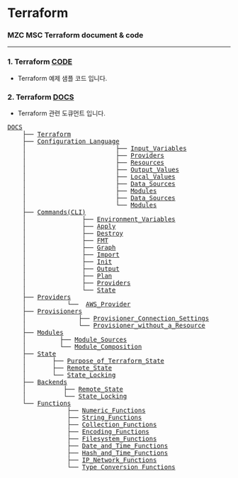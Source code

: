 # Terraform

### MZC MSC Terraform document & code

---

### 1. Terraform [CODE](https://github.com/YGCHO-repo/Terraform/blob/main/CODE/README.md)

- Terraform 예제 샘플 코드 입니다.

### 2. Terraform [DOCS](https://github.com/YGCHO-repo/Terraform/blob/main/DOCS/README.md)

- Terraform 관련 도큐먼트 입니다.

<pre>
<a href = "https://github.com/YGCHO-repo/Terraform/blob/main/DOCS/README.md">DOCS</a>
    ├── <a href = "https://github.com/YGCHO-repo/Terraform/blob/main/DOCS/00_Terraform/README.md">Terraform</a>
    ├── <a href = "https://github.com/YGCHO-repo/Terraform/blob/main/DOCS/01_Configuration_Language/README.md">Configuration Language</a>
    │                        ├── <a href = "https://github.com/YGCHO-repo/Terraform/blob/main/DOCS/01_Configuration_Language/01_Input_Variables/README.md">Input_Variables</a>
    │                        ├── <a href = "https://github.com/YGCHO-repo/Terraform/blob/main/DOCS/01_Configuration_Language/02_Providers/README.md">Providers</a>
    │                        ├── <a href = "https://github.com/YGCHO-repo/Terraform/blob/main/DOCS/01_Configuration_Language/03_Resources/README.md">Resources</a>
    │                        ├── <a href = "https://github.com/YGCHO-repo/Terraform/blob/main/DOCS/01_Configuration_Language/04_Output_Values/README.md">Output_Values</a>
    │                        ├── <a href = "https://github.com/YGCHO-repo/Terraform/blob/main/DOCS/01_Configuration_Language/05_Local_Values/README.md">Local_Values</a>
    │                        ├── <a href = "https://github.com/YGCHO-repo/Terraform/blob/main/DOCS/01_Configuration_Language/06_Data_Sources/README.md">Data_Sources</a>
    │                        ├── <a href = "https://github.com/YGCHO-repo/Terraform/blob/main/DOCS/01_Configuration_Language/07_Modules/README.md">Modules</a>
    │                        ├── <a href = "https://github.com/YGCHO-repo/Terraform/blob/main/DOCS/01_Configuration_Language/08_Settings/README.md">Data_Sources</a>
    │                        └── <a href = "https://github.com/YGCHO-repo/Terraform/blob/main/DOCS/01_Configuration_Language/09_Syntax/README.md">Modules</a>
    ├── <a href ="https://github.com/YGCHO-repo/Terraform/blob/main/DOCS/02_Commands(CLI)/README.md">Commands(CLI)</a>
    │               ├── <a href = "https://github.com/YGCHO-repo/Terraform/blob/main/DOCS/02_Commands(CLI)/01_Environment_Variables/README.md">Environment_Variables</a>
    │               ├── <a href = "https://github.com/YGCHO-repo/Terraform/blob/main/DOCS/02_Commands(CLI)/02_Apply/README.md">Apply</a>
    │               ├── <a href = "https://github.com/YGCHO-repo/Terraform/blob/main/DOCS/02_Commands(CLI)/03_Destroy/README.md">Destroy</a>
    │               ├── <a href = "https://github.com/YGCHO-repo/Terraform/blob/main/DOCS/02_Commands(CLI)/04_FMT/README.md">FMT</a>
    │               ├── <a href = "https://github.com/YGCHO-repo/Terraform/blob/main/DOCS/02_Commands(CLI)/05_Graph/README.md">Graph</a>
    │               ├── <a href = "https://github.com/YGCHO-repo/Terraform/blob/main/DOCS/02_Commands(CLI)/06_Import/README.md">Import</a>
    │               ├── <a href = "https://github.com/YGCHO-repo/Terraform/blob/main/DOCS/02_Commands(CLI)/07_Init/README.md">Init</a>
    │               ├── <a href = "https://github.com/YGCHO-repo/Terraform/blob/main/DOCS/02_Commands(CLI)/08_Output/README.md">Output</a>
    │               ├── <a href = "https://github.com/YGCHO-repo/Terraform/blob/main/DOCS/02_Commands(CLI)/09_Plan/README.md">Plan</a>
    │               ├── <a href = "https://github.com/YGCHO-repo/Terraform/blob/main/DOCS/02_Commands(CLI)/10_Providers/README.md">Providers</a>
    │               └── <a href = "https://github.com/YGCHO-repo/Terraform/blob/main/DOCS/02_Commands(CLI)/11_State/README.md">State</a>
    ├── <a href = "https://github.com/YGCHO-repo/Terraform/blob/main/DOCS/03_Providers/README.md">Providers</a>
    │           └──  <a href = "https://github.com/YGCHO-repo/Terraform/blob/main/DOCS/03_Providers/01_AWS_Provider/README.md">AWS_Provider</a>
    ├── <a href = "https://github.com/YGCHO-repo/Terraform/blob/main/DOCS/04_Provisioners/README.md">Provisioners</a>
    │              ├── <a href = "https://github.com/YGCHO-repo/Terraform/blob/main/DOCS/04_Provisioners/01_Provisioner_Connection_Settings/README.md">Provisioner_Connection_Settings</a>
    │              └── <a href = "https://github.com/YGCHO-repo/Terraform/blob/main/DOCS/04_Provisioners/02_Provisioner_without_a_Resource/README.md">Provisioner_without_a_Resource</a>
    ├── <a href = "https://github.com/YGCHO-repo/Terraform/blob/main/DOCS/05_Modules/README.md">Modules</a>
    │         ├── <a href = "https://github.com/YGCHO-repo/Terraform/blob/main/DOCS/05_Modules/01_Module_Sources/README.md">Module_Sources</a>
    │         └── <a href = "https://github.com/YGCHO-repo/Terraform/blob/main/DOCS/05_Modules/02_Module_Composition/README.md">Module_Composition</a>
    ├── <a href = "https://github.com/YGCHO-repo/Terraform/blob/main/DOCS/06_State/README.md">State</a>
    │       ├── <a href = "https://github.com/YGCHO-repo/Terraform/blob/main/DOCS/06_State/01_Purpose_of_Terraform_State/README.md">Purpose_of_Terraform_State</a>
    │       ├── <a href = "https://github.com/YGCHO-repo/Terraform/blob/main/DOCS/06_State/02_Remote_Terraform_State/README.md">Remote_State</a>
    │       └── <a href = "https://github.com/YGCHO-repo/Terraform/blob/main/DOCS/06_State/03_State_Locking/README.md">State_Locking</a>
    ├── <a href = "https://github.com/YGCHO-repo/Terraform/blob/main/DOCS/07_Backends/README.md">Backends</a>
    │          ├── <a href = "https://github.com/YGCHO-repo/Terraform/blob/main/DOCS/07_Backends/01_Backends_Configuration/README.md">Remote_State</a>
    │          └── <a href = "https://github.com/YGCHO-repo/Terraform/blob/main/DOCS/07_Backends/02_State_Locking/README.md">State_Locking</a>
    └── <a href="https://github.com/YGCHO-repo/Terraform/blob/main/DOCS/08_Functions/README.md">Functions</a>
                ├── <a href ="https://github.com/YGCHO-repo/Terraform/blob/main/DOCS/08_Functions/01_Numeric_Functions/README.md">Numeric_Functions</a>
                ├── <a href ="https://github.com/YGCHO-repo/Terraform/blob/main/DOCS/08_Functions/02_String_Functions/README.md">String_Functions</a>
                ├── <a href ="https://github.com/YGCHO-repo/Terraform/blob/main/DOCS/08_Functions/03_Collection_Functions/README.md">Collection_Functions</a>
                ├── <a href ="https://github.com/YGCHO-repo/Terraform/blob/main/DOCS/08_Functions/04_Encoding_Functions/README.md">Encoding_Functions</a>
                ├── <a href ="https://github.com/YGCHO-repo/Terraform/blob/main/DOCS/08_Functions/05_Filesystem_Functions/README.md">Filesystem_Functions</a>
                ├── <a href ="https://github.com/YGCHO-repo/Terraform/blob/main/DOCS/08_Functions/06_Date_and_Time_Functions/README.md">Date_and_Time_Functions</a>
                ├── <a href ="https://github.com/YGCHO-repo/Terraform/blob/main/DOCS/08_Functions/07_Hash_and_Crypto_Functions/README.md">Hash_and_Time_Functions</a>
                ├── <a href ="https://github.com/YGCHO-repo/Terraform/blob/main/DOCS/08_Functions/08_IP_Network_Functions/README.md">IP_Network_Functions</a>
                └── <a href ="https://github.com/YGCHO-repo/Terraform/blob/main/DOCS/08_Functions/09_Type_Conversion_Functions/README.md">Type_Conversion_Functions</a> 
</pre>
